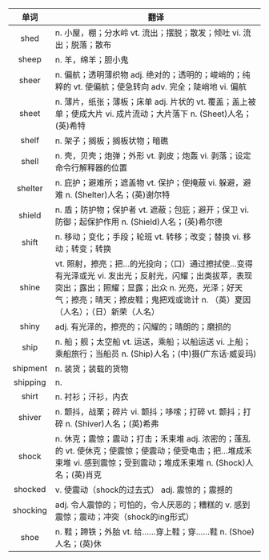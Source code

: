 |单词|翻译  |
|:--:|--| 
|	shed  		|		n. 小屋，棚；分水岭 vt. 流出；摆脱；散发；倾吐 vi. 流出；脱落；散布	|		
|	sheep  		|		n. 羊，绵羊；胆小鬼	|		
|	sheer  		|		n. 偏航；透明薄织物 adj. 绝对的；透明的；峻峭的；纯粹的 vt. 使偏航；使急转向 adv. 完全；陡峭地 vi. 偏航	|		
|	sheet  		|		n. 薄片，纸张；薄板；床单 adj. 片状的 vt. 覆盖；盖上被单；使成大片 vi. 成片流动；大片落下 n. (Sheet)人名；(英)希特	|		
|	shelf  		|		n. 架子；搁板；搁板状物；暗礁	|		
|	shell  		|		n. 壳，贝壳；炮弹；外形 vt. 剥皮；炮轰 vi. 剥落；设定命令行解释器的位置	|		
|	shelter  		|		n. 庇护；避难所；遮盖物 vt. 保护；使掩蔽 vi. 躲避，避难 n. (Shelter)人名；(英)谢尔特	|		
|	shield  		|		n. 盾；防护物；保护者 vt. 遮蔽；包庇；避开；保卫 vi. 防御；起保护作用 n. (Shield)人名；(英)希尔德	|		
|	shift  		|		n. 移动；变化；手段；轮班 vt. 转移；改变；替换 vi. 移动；转变；转换	|		
|	shine  		|		vt. 照射，擦亮；把…的光投向；（口）通过擦拭使…变得有光泽或光 vi. 发出光；反射光，闪耀；出类拔萃，表现突出；露出；照耀；显露；出众 n. 光亮，光泽；好天气；擦亮；晴天；擦皮鞋；鬼把戏或诡计 n. （英）夏因（人名）；（日）新荣（人名）	|		
|	shiny  		|		adj. 有光泽的，擦亮的；闪耀的；晴朗的；磨损的	|		
|	ship  		|		n. 船；舰；太空船 vt. 运送，乘船；以船运送 vi. 上船；乘船旅行；当船员 n. (Ship)人名；(中)摄(广东话·威妥玛)	|		
|	shipment  		|		n. 装货；装载的货物	|		
|	shipping  		|		n. 	|		
|	shirt  		|		n. 衬衫；汗衫，内衣	|		
|	shiver  		|		n. 颤抖，战栗；碎片 vi. 颤抖；哆嗦；打碎 vt. 颤抖；打碎 n. (Shiver)人名；(英)希弗	|		
|	shock  		|		n. 休克；震惊；震动；打击；禾束堆 adj. 浓密的；蓬乱的 vt. 使休克；使震惊；使震动；使受电击；把…堆成禾束堆 vi. 感到震惊；受到震动；堆成禾束堆 n. (Shock)人名；(英)肖克	|		
|	shocked  		|		v. 使震动（shock的过去式） adj. 震惊的；震撼的	|		
|	shocking  		|		adj. 令人震惊的；可怕的，令人厌恶的；糟糕的 v. 感到震惊；震动；冲突（shock的ing形式）	|		
|	shoe  		|		n. 鞋；蹄铁；外胎 vt. 给……穿上鞋；穿……鞋 n. (Shoe)人名；(英)休	|		
